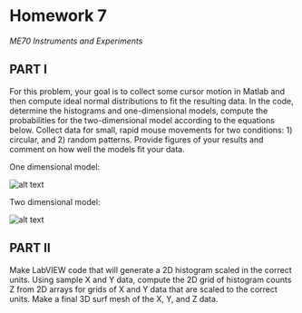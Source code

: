 # Homework 7
*ME70 Instruments and Experiments*

## PART I
For this problem, your goal is to collect some cursor motion in Matlab and then compute ideal normal distributions to fit the resulting data. In the code, determine the histograms and one-dimensional models, compute the probabilities for the two-dimensional model according to the equations below. Collect data for small, rapid mouse movements for two conditions: 1) circular, and 2) random patterns. Provide figures of your results and comment on how well the models fit your data.

One dimensional model:

![alt text](https://github.com/0xmaia/Images/blob/main/ME70_Hmwk07_Image1.jpg)

Two dimensional model:

![alt text](https://github.com/0xmaia/Images/blob/main/ME70_Hmwk07_Image2.jpg)

## PART II
Make LabVIEW code that will generate a 2D histogram scaled in the correct units. Using sample X and Y data, compute the 2D grid of histogram counts Z from 2D arrays for grids of X and Y data that are scaled to the correct units. Make a final 3D surf mesh of the X, Y, and Z data.
